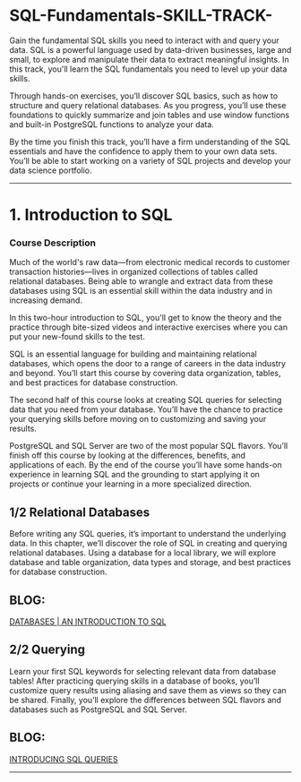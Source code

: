 # SQL-Fundamentals-SKILL-TRACK-
Gain the fundamental SQL skills you need to interact with and query your data.
SQL is a powerful language used by data-driven businesses, large and small, to explore and manipulate their data to extract meaningful insights. In this track, you'll learn the SQL fundamentals you need to level up your data skills.

Through hands-on exercises, you’ll discover SQL basics, such as how to structure and query relational databases. As you progress, you’ll use these foundations to quickly summarize and join tables and use window functions and built-in PostgreSQL functions to analyze your data.

By the time you finish this track, you’ll have a firm understanding of the SQL essentials and have the confidence to apply them to your own data sets. You’ll be able to start working on a variety of SQL projects and develop your data science portfolio.
____________________________________________________________________________________________________________
# 1. Introduction to SQL

### Course Description

Much of the world's raw data—from electronic medical records to customer transaction histories—lives in organized collections of tables called relational databases. Being able to wrangle and extract data from these databases using SQL is an essential skill within the data industry and in increasing demand.

In this two-hour introduction to SQL, you'll get to know the theory and the practice through bite-sized videos and interactive exercises where you can put your new-found skills to the test.

SQL is an essential language for building and maintaining relational databases, which opens the door to a range of careers in the data industry and beyond. You’ll start this course by covering data organization, tables, and best practices for database construction.

The second half of this course looks at creating SQL queries for selecting data that you need from your database. You’ll have the chance to practice your querying skills before moving on to customizing and saving your results.

PostgreSQL and SQL Server are two of the most popular SQL flavors. You’ll finish off this course by looking at the differences, benefits, and applications of each. By the end of the course you’ll have some hands-on experience in learning SQL and the grounding to start applying it on projects or continue your learning in a more specialized direction.

## 1/2 Relational Databases
Before writing any SQL queries, it’s important to understand the underlying data. In this chapter, we’ll discover the role of SQL in creating and querying relational databases. Using a database for a local library, we will explore database and table organization, data types and storage, and best practices for database construction.

## BLOG: 
[DATABASES | AN INTRODUCTION TO SQL](https://medium.com/@iqraanwar/01-databases-introduction-to-sql-5dd7d8413a3f)

## 2/2 Querying
Learn your first SQL keywords for selecting relevant data from database tables! After practicing querying skills in a database of books, you’ll customize query results using aliasing and save them as views so they can be shared. Finally, you’ll explore the differences between SQL flavors and databases such as PostgreSQL and SQL Server.

## BLOG:
[INTRODUCING SQL QUERIES](https://medium.com/@iqraanwar/02-introducing-queries-b8e8bf608e1c)

____________________________________________________________________________________________________________________________________

